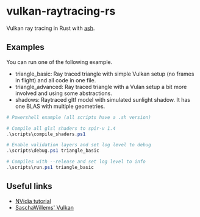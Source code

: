 # vulkan-raytracing-rs

Vulkan ray tracing in Rust with [ash][ash].

## Examples

You can run one of the following example.

- triangle_basic: Ray traced triangle with simple Vulkan setup (no frames in flight) and all code in one file.
- triangle_advanced: Ray traced triangle with a Vulan setup a bit more involved and using some abstractions.
- shadows: Raytraced gltf model with simulated sunlight shadow. It has one BLAS with multiple geometries.

```ps1
# Powershell example (all scripts have a .sh version)

# Compile all glsl shaders to spir-v 1.4
.\scripts\compile_shaders.ps1

# Enable validation layers and set log level to debug
.\scripts\debug.ps1 triangle_basic

# Compiles with --release and set log level to info
.\scripts\run.ps1 triangle_basic
```


## Useful links

- [NVidia tutorial](https://nvpro-samples.github.io/vk_raytracing_tutorial_KHR/)
- [SaschaWillems' Vulkan](https://github.com/SaschaWillems/Vulkan)

[ash]: https://github.com/MaikKlein/ash
